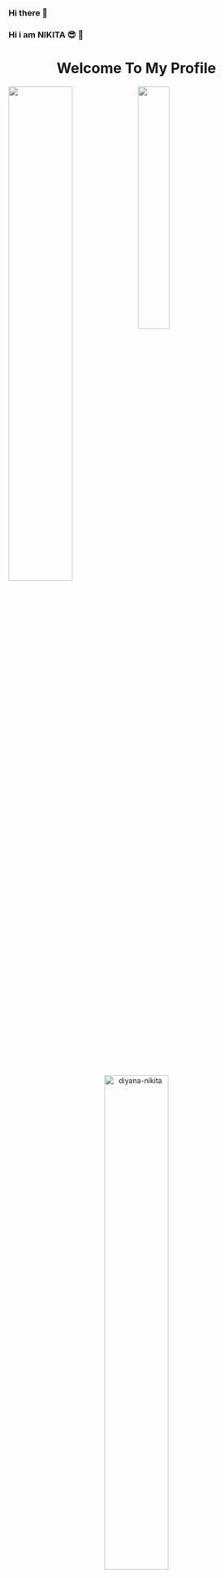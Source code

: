 ### Hi there 👋

<!--
**diyana-nikita/diyana-nikita** is a ✨ _special_ ✨ repository because its `README.md` (this file) appears on your GitHub profile.

Here are some ideas to get you started:

- 🔭 I’m currently working on ...
- 🌱 I’m currently learning ...
- 👯 I’m looking to collaborate on ...
- 🤔 I’m looking for help with ...
- 💬 Ask me about ...
- 📫 How to reach me: ...
- 😄 Pronouns: ...
- ⚡ Fun fact: ...
-->
### Hi i am NIKITA 😎 🥰  

<h1 align="center"> Welcome To My Profile </h1>

     

<img  align="left" width="50%"  src = "https://github-readme-stats.vercel.app/api?username=diyana-nikita&show_icons=true&hide_border=true&&count_private=true&include_all_commits=true" />
 <img  align="left" width ="35%"  src = "https://github-readme-stats.vercel.app/api/top-langs/?username=diyana-nikita&exclude_repo=KNN-Image-Classification&show_icons=true&hide_border=true&layout=compact&langs_count=10" /> 

<p align="center" align="left" > <img width="50%" src="https://github-readme-streak-stats.herokuapp.com/?user=diyana-nikita&" alt="diyana-nikita" /> </p>
